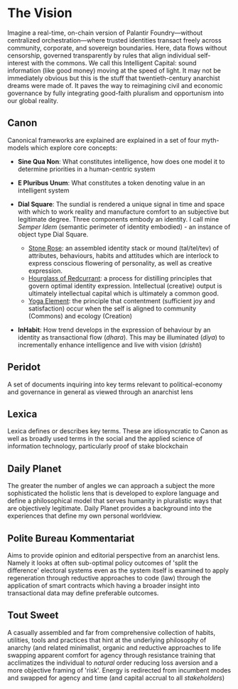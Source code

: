 # The Vision #
Imagine a real-time, on-chain version of Palantir Foundry—without centralized orchestration—where trusted identities transact freely across community, corporate, and sovereign boundaries. Here, data flows without censorship, governed transparently by rules that align individual self-interest with the commons. We call this Intelligent Capital: sound information (like good money) moving at the speed of light. It may not be immediately obvious but this is the stuff that twentieth-century anarchist dreams were made of. It paves the way to reimagining civil and economic governance by fully integrating good-faith pluralism and opportunism into our global reality.

##  Canon ##
Canonical frameworks are explained are explained in a set of four myth-models which explore core concepts:

- **Sine Qua Non**: What constitutes intelligence, how does one model it to determine priorities in a human-centric system
- **E Pluribus Unum**:  What constitutes a token denoting value in an intelligent system
- **Dial Square**: The sundial is rendered a unique signal in time and space with which to work reality and manufacture comfort to an subjective but legitimate degree. Three components embody an identity. I call mine *Semper Idem* (semantic perimeter of identity embodied) - an instance of object type Dial Square.
  - <u>Stone Rose</u>: an assembled identity stack or mound (tal/tel/tev) of attributes, behaviours, habits and attitudes which are interlock to express conscious flowering of personality, as well as creative expression. 
  - <u>Hourglass of Redcurrant</u>: a process for distilling principles that govern optimal identity expression. Intellectual (creative) output is ultimately intellectual capital which is ultimately a common good.
  - <u>Yoga Element</u>: the principle that contentment (sufficient joy and satisfaction) occur when the self is aligned to community (Commons) and ecology (Creation)

- **InHabit**: How trend develops in the expression of behaviour by an identity as transactional flow (*dhara*). This may be illuminated (*diya*) to incrementally enhance intelligence and live with vision (*drishti*)

## Peridot ##
A set of documents inquiring into key terms relevant to political-economy and governance in general as viewed through an anarchist lens

## Lexica ##
Lexica defines or describes key terms. These are idiosyncratic to Canon as well as broadly used terms in the social and the applied science of information technology, particularly proof of stake blockchain

## Daily Planet ##

The greater the number of angles we can approach a subject the more sophisticated the holistic lens that is developed to explore language and define a philosophical model that serves humanity in pluralistic ways that are objectively legitimate. Daily Planet provides a background into the experiences that define my  own personal worldview.

## Polite Bureau Kommentariat ##

Aims to provide opinion and editorial perspective from an anarchist lens. Namely it looks at often sub-optimal policy outcomes of 'split the difference' electoral systems even as the system itself is examined to apply regeneration through reductive approaches to code (law) through the application of smart contracts which having a broader insight into transactional data may define preferable outcomes.

## Tout Sweet ##

A casually assembled and far from comprehensive collection of habits, utilities, tools and practices that hint at the underlying philosophy of anarchy (and related minimalist, organic and reductive approaches to life swapping apparent comfort for agency through resistance training that acclimatizes the individual to *natural* order reducing loss aversion and a more objective framing of 'risk'. Energy is redirected from incumbent modes and swapped for agency and time (and capital accrual to all *stakeholders*)

